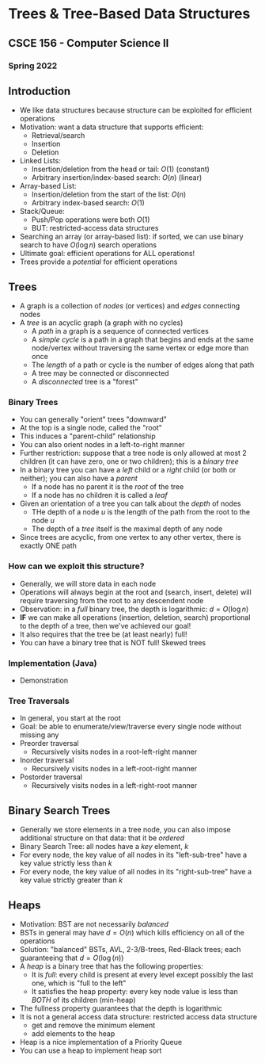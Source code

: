 
# Trees & Tree-Based Data Structures
## CSCE 156 - Computer Science II
### Spring 2022

## Introduction

* We like data structures because structure can be exploited for efficient operations
* Motivation: want a data structure that supports efficient:
  * Retrieval/search
  * Insertion
  * Deletion
* Linked Lists:
  * Insertion/deletion from the head or tail: $O(1)$ (constant)
  * Arbitrary insertion/index-based search: $O(n)$ (linear)
* Array-based List:
  * Insertion/deletion from the start of the list: $O(n)$
  * Arbitrary index-based search: $O(1)$
* Stack/Queue:
  * Push/Pop operations were both $O(1)$
  * BUT: restricted-access data structures
* Searching an array (or array-based list): if sorted, we can use binary search to have $O(\log{n})$ search operations
* Ultimate goal: efficient operations for ALL operations!
* Trees provide a *potential* for efficient operations

## Trees

* A graph is a collection of *nodes* (or vertices) and *edges* connecting nodes
* A *tree* is an acyclic graph (a graph with no cycles)
  * A *path* in a graph is a sequence of connected vertices
  * A *simple cycle* is a path in a graph that begins and ends at the same node/vertex without traversing the same vertex or edge more than once
  * The *length* of a path or cycle is the number of edges along that path
  * A tree may be connected or disconnected
  * A *disconnected* tree is a "forest"

### Binary Trees

* You can generally "orient" trees "downward"
* At the top is a single node, called the "root"
* This induces a "parent-child" relationship
* You can also orient nodes in a left-to-right manner
* Further restriction: suppose that a tree node is only allowed at most 2 children (it can have zero, one or two children); this is a *binary tree*
* In a binary tree you can have a *left* child or a *right* child (or both or neither); you can also have a *parent*
  * If a node has no parent it is the *root* of the tree
  * If a node has no children it is called a *leaf*
* Given an orientation of a tree you can talk about the *depth* of nodes
  * THe depth of a node $u$ is the length of the path from the root to the node $u$
  * The depth of a *tree* itself is the maximal depth of any node
* Since trees are acyclic, from one vertex to any other vertex, there is exactly ONE path

### How can we exploit this structure?

* Generally, we will store data in each node
* Operations will always begin at the root and (search, insert, delete) will require traversing from the root to any descendent node
* Observation: in a *full* binary tree, the depth is logarithmic: $d = O(\log{n})$
* **IF** we can make all operations (insertion, deletion, search) proportional to the depth of a tree, then we've achieved our goal!
* It also requires that the tree be (at least nearly) full!
* You can have a binary tree that is NOT full! Skewed trees


### Implementation (Java)

* Demonstration

### Tree Traversals

* In general, you start at the root
* Goal: be able to enumerate/view/traverse every single node without missing any
* Preorder traversal
  * Recursively visits nodes in a root-left-right manner
* Inorder traversal
  * Recursively visits nodes in a left-root-right manner
* Postorder traversal
  * Recursively visits nodes in a left-right-root manner


## Binary Search Trees

* Generally we store elements in a tree node, you can also impose additional structure on that data: that it be *ordered*
* Binary Search Tree: all nodes have a *key* element, $k$
* For every node, the key value of all nodes in its "left-sub-tree" have a key value strictly less than $k$
* For every node, the key value of all nodes in its "right-sub-tree" have a key value strictly greater than $k$


## Heaps

* Motivation: BST are not necessarily *balanced*
* BSTs in general may have $d = O(n)$ which kills efficiency on all of the operations
* Solution: "balanced" BSTs, AVL, 2-3/B-trees, Red-Black trees; each guaranteeing that $d = O(\log(n))$
* A *heap* is a binary tree that has the following properties:
  * It is *full*: every child is present at every level except possibly the last one, which is "full to the left"
  * It satisfies the heap property: every key node value is less than *BOTH* of its children (min-heap)
* The fullness property guarantees that the depth is logarithmic
* It is not a general access data structure: restricted access data structure
  * get and remove the minimum element
  * add elements to the heap
* Heap is a nice implementation of a Priority Queue
* You can use a heap to implement heap sort

```text










```
